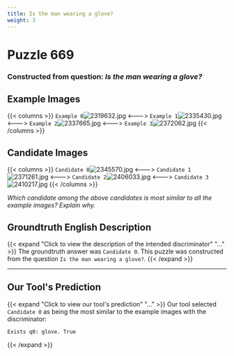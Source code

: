 ```yaml
---
title: Is the man wearing a glove?
weight: 3
---
```


# Puzzle 669
### Constructed from question: _Is the man wearing a glove?_


## Example Images
{{< columns >}}
`Example 0`![2319632.jpg](/gqa_images/2319632.jpg)
<--->
`Example 1`![2335430.jpg](/gqa_images/2335430.jpg)
<--->
`Example 2`![2337665.jpg](/gqa_images/2337665.jpg)
<--->
`Example 3`![2372062.jpg](/gqa_images/2372062.jpg)
{{< /columns >}}

## Candidate Images
{{< columns >}}
`Candidate 0`![2345570.jpg](/gqa_images/2345570.jpg)
<--->
`Candidate 1`![2371261.jpg](/gqa_images/2371261.jpg)
<--->
`Candidate 2`![2406033.jpg](/gqa_images/2406033.jpg)
<--->
`Candidate 3`![2410217.jpg](/gqa_images/2410217.jpg)
{{< /columns >}}

*Which candidate among the above candidates is most similar to all the example images? Explain why.*

## Groundtruth English Description

{{< expand "Click to view the description of the intended discriminator" "..." >}}
The groundtruth answer was `Candidate 0`. This puzzle was constructed from the question `Is the man wearing a glove?`.
{{< /expand >}}

---

## Our Tool's Prediction

{{< expand "Click to view our tool's prediction" "..." >}}
Our tool selected `Candidate 0` as being the most similar to the example images with the discriminator:
```plaintext
Exists q0: glove. True
```
{{< /expand >}}

